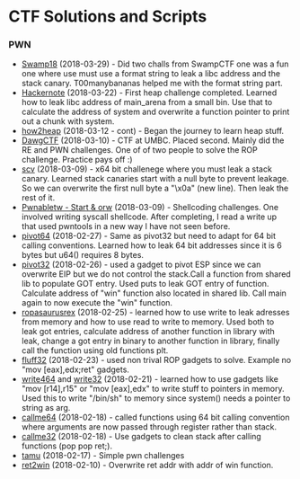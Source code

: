 # CTF Solutions and Scripts


### PWN

- [Swamp18](swamp18) (2018-03-29) - Did two challs from SwampCTF one was a fun one where use must use a format string to leak a libc address and the stack canary. T00manybananas helped me with the format string part.
- [Hackernote](pwnabletw/chall_hacknote) (2018-03-22) - First heap challenge completed. Learned how to leak libc address of main_arena from a small bin. Use that to calculate the address of system and overwrite a function pointer to print out a chunk with system.
- [how2heap](how2heap) (2018-03-12 - cont) - Began the journey to learn heap stuff.
- [DawgCTF](dawgctf) (2018-03-10) - CTF at UMBC. Placed second. Mainly did the RE and PWN challenges. One of of two people to solve the ROP challenge. Practice pays off :)
- [scv](train/scv) (2018-03-09) - x64 bit challenege where you must leak a stack canary. Learned stack canaries start with a null byte to prevent leakage. So we can overwrite the first null byte a "\x0a" (new line). Then leak the rest of it.
- [Pwnabletw - Start & orw](pwnabletw) (2018-03-09) - Shellcoding challenges. One involved writing syscall shellcode. After completing, I read a write up that used pwntools in a new way I have not seen before.
- [pivot64](rop-emporium/pivot64/) (2018-02-27) - Same as pivot32 but need to adapt for 64 bit calling conventions. Learned how to leak 64 bit addresses since it is 6 bytes but u64() requires 8 bytes. 
- [pivot32](rop-emporium/pivot32/) (2018-02-26) - used a gadget to pivot ESP since we can overwrite EIP but we do not control the stack.Call a function from shared lib to populate GOT entry. Used puts to leak GOT entry of function. Calculate address of "win" function also located in shared lib. Call main again to now execute the "win" function.  
- [ropasaurusrex](training/ropasaurusrex/) (2018-02-25) - learned how to use write to leak adresses from memory and how to use read to write to memory. Used both to leak got entries, calculate address of another function in library with leak, change a got entry in binary to another function in library, finally call the function using old functions plt.
- [fluff32](rop-emporium/fluff32/) (2018-02-23) - used non trival ROP gadgets to solve. Example no "mov [eax],edx;ret" gadgets. 
- [write464](rop-emporium/write464/) and [write32](rop-emporium/write432) (2018-02-21) - learned how to use gadgets like "mov [r14],r15" or "mov [eax],edx" to write stuff to pointers in memory. Used this to write "/bin/sh" to memory since system() needs a pointer to string as arg.
- [callme64](rop-emporium/callme64/) (2018-02-18) - called functions using 64 bit calling convention where arguments are now passed through register rather than stack.
- [callme32](rop-emporium/callme32/) (2018-02-18) - Use gadgets to clean stack after calling functions (pop pop ret;).
- [tamu](tamu18/) (2018-02-17) - Simple pwn challenges
- [ret2win](rop-emporium/ret2win64/) (2018-02-10) - Overwrite ret addr with addr of win function.
